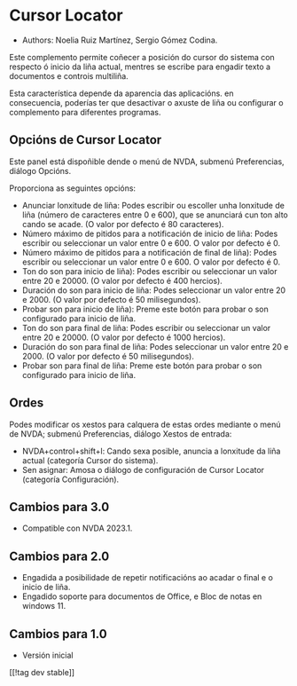 # Cursor Locator #

* Authors: Noelia Ruiz Martínez, Sergio Gómez Codina.

Este complemento permite coñecer a posición do cursor do sistema con
respecto ó inicio da liña actual, mentres se escribe para engadir texto a
documentos e controis multiliña.

Esta característica depende da aparencia das aplicacións. en consecuencia,
poderías ter que desactivar o axuste de liña ou configurar o complemento
para diferentes programas.

## Opcións de Cursor Locator ##

Este panel está dispoñible dende o menú de NVDA, submenú Preferencias,
diálogo Opcións.

Proporciona as seguintes opcións:

* Anunciar lonxitude de liña: Podes escribir ou escoller unha lonxitude de
  liña (número de caracteres entre 0 e 600), que se anunciará cun ton alto
  cando se acade. (O valor por defecto é 80 caracteres).
* Número máximo de pitidos para a notificación de inicio de liña: Podes
  escribir ou seleccionar un valor entre 0 e 600. O valor por defecto é 0.
* Número máximo de pitidos para a notificación de final de liña): Podes
  escribir ou seleccionar un valor entre 0 e 600. O valor por defecto é 0.
* Ton do son para inicio de liña): Podes escribir ou seleccionar un valor
  entre 20 e 20000. (O valor por defecto é 400 hercios).
* Duración do son para inicio de liña: Podes seleccionar un valor entre 20 e
  2000. (O valor por defecto é 50 milisegundos).
* Probar son para inicio de liña): Preme este botón para probar o son
  configurado para inicio de liña.
* Ton do son para final de liña: Podes escribir ou seleccionar un valor
  entre 20 e 20000. (O valor por defecto é 1000 hercios).
* Duración do son para final de liña: Podes seleccionar un valor entre 20 e
  2000. (O valor por defecto é 50 milisegundos).
* Probar son para final de liña: Preme este botón para probar o son
  configurado para inicio de liña.

## Ordes ##

Podes modificar os xestos para calquera de estas ordes mediante o menú de
NVDA; submenú Preferencias, diálogo Xestos de entrada:

* NVDA+control+shift+l: Cando sexa posible, anuncia a lonxitude da liña
  actual (categoría Cursor do sistema).
* Sen asignar: Amosa o diálogo de configuración de Cursor Locator (categoría
  Configuración).

## Cambios para 3.0 ##
* Compatible con NVDA 2023.1.

## Cambios para 2.0 ##
* Engadida a posibilidade de repetir notificacións ao acadar o final e o
  inicio de liña.
* Engadido soporte para documentos de Office, e Bloc de notas en windows 11.

## Cambios para 1.0 ##
* Versión inicial

[[!tag dev stable]]
